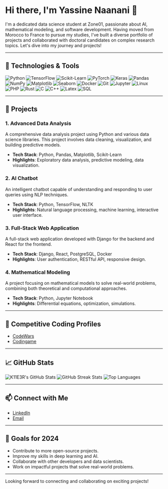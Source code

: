 # Hi there, I'm Yassine Naanani 👋

I'm a dedicated data science student at Zone01, passionate about AI, mathematical modeling, and software development. Having moved from Morocco to France to pursue my studies, I've built a diverse portfolio of projects and collaborated with doctoral candidates on complex research topics. Let's dive into my journey and projects!

---

## 🔧 Technologies & Tools

![Python](https://img.shields.io/badge/-Python-000?&logo=python)
![TensorFlow](https://img.shields.io/badge/-TensorFlow-000?&logo=tensorflow)
![Scikit-Learn](https://img.shields.io/badge/-Scikit--Learn-000?&logo=scikit-learn)
![PyTorch](https://img.shields.io/badge/-PyTorch-000?&logo=pytorch)
![Keras](https://img.shields.io/badge/-Keras-000?&logo=keras)
![Pandas](https://img.shields.io/badge/-Pandas-000?&logo=pandas)
![NumPy](https://img.shields.io/badge/-NumPy-000?&logo=numpy)
![Matplotlib](https://img.shields.io/badge/-Matplotlib-000?&logo=matplotlib)
![Seaborn](https://img.shields.io/badge/-Seaborn-000?&logo=seaborn)
![Docker](https://img.shields.io/badge/-Docker-000?&logo=docker)
![Git](https://img.shields.io/badge/-Git-000?&logo=git)
![Jupyter](https://img.shields.io/badge/-Jupyter-000?&logo=jupyter)
![Linux](https://img.shields.io/badge/-Linux-000?&logo=linux)
![PHP](https://img.shields.io/badge/-PHP-000?&logo=php)
![Rust](https://img.shields.io/badge/-Rust-000?&logo=rust)
![C](https://img.shields.io/badge/-C-000?&logo=c)
![C++](https://img.shields.io/badge/-C++-000?&logo=cplusplus)
![Latex](https://img.shields.io/badge/-LaTeX-000?&logo=latex)
![SQL](https://img.shields.io/badge/-SQL-000?&logo=postgresql)

---

## 🚀 Projects

### 1. Advanced Data Analysis <!--](https://github.com/K11E3R/advanced-data-analysis) -->
A comprehensive data analysis project using Python and various data science libraries. This project involves data cleaning, visualization, and building predictive models.

- **Tech Stack**: Python, Pandas, Matplotlib, Scikit-Learn
- **Highlights**: Exploratory data analysis, predictive modeling, data visualization.

### 2. AI Chatbot <!--](https://github.com/K11E3R/ai-chatbot) -->
An intelligent chatbot capable of understanding and responding to user queries using NLP techniques.

- **Tech Stack**: Python, TensorFlow, NLTK
- **Highlights**: Natural language processing, machine learning, interactive user interface.

### 3. Full-Stack Web Application <!-- ](https://github.com/K11E3R/full-stack-web-app) -->
A full-stack web application developed with Django for the backend and React for the frontend.

- **Tech Stack**: Django, React, PostgreSQL, Docker
- **Highlights**: User authentication, RESTful API, responsive design.

### 4. Mathematical Modeling <!--](https://github.com/K11E3R/mathematical-modeling) -->
A project focusing on mathematical models to solve real-world problems, combining both theoretical and computational approaches.

- **Tech Stack**: Python, Jupyter Notebook
- **Highlights**: Differential equations, optimization, simulations.

---

## 🌟 Competitive Coding Profiles

<!-- [LeetCode](https://leetcode.com/u/YassineNaanani/) -->
- [CodeWars](https://www.codewars.com/users/yassinenaanani)
- [Codingame](https://www.codingame.com/profile/486fb13a5ec259f2c0d50453d80257dd9394555)

---

## 📈 GitHub Stats


 ![K11E3R's GitHub Stats](https://github-readme-stats.vercel.app/api?username=K11E3R\&rank_icon=github&theme=radical)
![GitHub Streak Stats](https://github-readme-streak-stats.herokuapp.com/?user=K11E3R&theme=radical)
![Top Languages](https://github-readme-stats.vercel.app/api/top-langs/?username=K11E3R&layout=compact&theme=radical&hide=c,c%2B%2B)

---

## 📫 Connect with Me

- [LinkedIn](https://www.linkedin.com/in/yassine-naanani-5332a7a0/)
- [Email](mailto:prs.online.00@gmail.com)

---

## 🎯 Goals for 2024

- Contribute to more open-source projects.
- Improve my skills in deep learning and AI.
- Collaborate with other developers and data scientists.
- Work on impactful projects that solve real-world problems.

---

Looking forward to connecting and collaborating on exciting projects!
